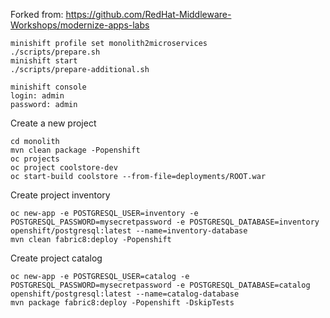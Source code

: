 Forked from:
https://github.com/RedHat-Middleware-Workshops/modernize-apps-labs

~~~
minishift profile set monolith2microservices
./scripts/prepare.sh
minishift start
./scripts/prepare-additional.sh
~~~

~~~
minishift console
login: admin
password: admin
~~~

Create a new project
~~~
cd monolith
mvn clean package -Popenshift
oc projects
oc project coolstore-dev
oc start-build coolstore --from-file=deployments/ROOT.war
~~~

Create project inventory
~~~
oc new-app -e POSTGRESQL_USER=inventory -e POSTGRESQL_PASSWORD=mysecretpassword -e POSTGRESQL_DATABASE=inventory openshift/postgresql:latest --name=inventory-database
mvn clean fabric8:deploy -Popenshift
~~~

Create project catalog
~~~
oc new-app -e POSTGRESQL_USER=catalog -e POSTGRESQL_PASSWORD=mysecretpassword -e POSTGRESQL_DATABASE=catalog openshift/postgresql:latest --name=catalog-database
mvn package fabric8:deploy -Popenshift -DskipTests
~~~
